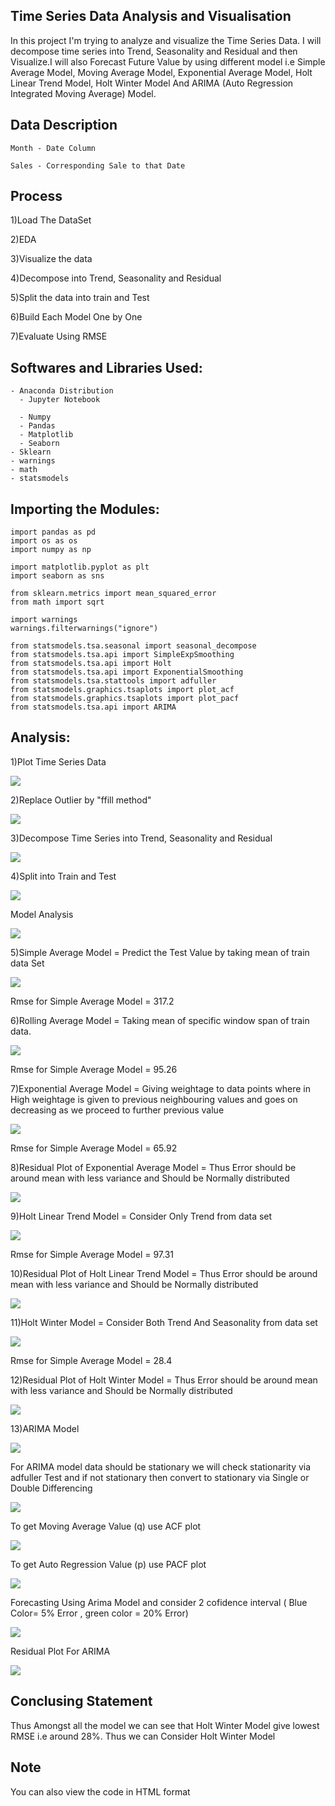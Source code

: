 ## Time Series Data Analysis and Visualisation

In this project I'm trying to analyze and visualize the Time Series Data. I will decompose time series into Trend, Seasonality and Residual and then Visualize.I will also Forecast Future Value by using different model i.e Simple Average Model, Moving Average Model, Exponential Average Model, Holt Linear Trend Model, Holt Winter Model And ARIMA (Auto Regression Integrated Moving Average) Model. 

## Data Description

    Month - Date Column
    
    Sales - Corresponding Sale to that Date
    
## Process

  1)Load The DataSet
  
  2)EDA
  
  3)Visualize the data
  
  4)Decompose into Trend, Seasonality and Residual
  
  5)Split the data into train and Test
  
  6)Build Each Model One by One
  
  7)Evaluate Using RMSE
  
## Softwares and Libraries Used:

    - Anaconda Distribution
	  - Jupyter Notebook
	
	  - Numpy
	  - Pandas
	  - Matplotlib
	  - Seaborn
    - Sklearn 
    - warnings
    - math
    - statsmodels
    
## Importing the Modules:

    import pandas as pd
    import os as os
    import numpy as np

    import matplotlib.pyplot as plt
    import seaborn as sns

    from sklearn.metrics import mean_squared_error
    from math import sqrt

    import warnings
    warnings.filterwarnings("ignore")

    from statsmodels.tsa.seasonal import seasonal_decompose
    from statsmodels.tsa.api import SimpleExpSmoothing
    from statsmodels.tsa.api import Holt
    from statsmodels.tsa.api import ExponentialSmoothing
    from statsmodels.tsa.stattools import adfuller
    from statsmodels.graphics.tsaplots import plot_acf
    from statsmodels.graphics.tsaplots import plot_pacf
    from statsmodels.tsa.api import ARIMA
    
## Analysis:

1)Plot Time Series Data

![](Figures/outlier.png)

2)Replace Outlier by "ffill method"

![](Figures/outlierT.png)

3)Decompose Time Series into Trend, Seasonality and Residual

![](Figures/decompose.png)

4)Split into Train and Test

![](Figures/traintest.png)

Model Analysis

![](Figures/analysis.png)

5)Simple Average Model = Predict the Test Value by taking mean of train data Set

![](Figures/simpleavg.png)

Rmse for Simple Average Model = 317.2

6)Rolling Average Model = Taking mean of specific window span of train data.

![](Figures/rollingavg.png)

Rmse for Simple Average Model = 95.26

7)Exponential Average Model = Giving weightage to data points where in High weightage is given to previous neighbouring values and goes on decreasing as we proceed to further previous value

![](Figures/expavg.png)

Rmse for Simple Average Model = 65.92

8)Residual Plot of Exponential Average Model = Thus Error should be around mean with less variance and Should be Normally distributed

![](Figures/expres.png)

9)Holt Linear Trend Model = Consider Only Trend from data set

![](Figures/holt.png)

Rmse for Simple Average Model = 97.31

10)Residual Plot of Holt Linear Trend Model = Thus Error should be around mean with less variance and Should be Normally distributed

![](Figures/holtres.png)

11)Holt Winter Model = Consider Both Trend And Seasonality from data set

![](Figures/holtwinter.png)

Rmse for Simple Average Model = 28.4

12)Residual Plot of Holt Winter Model = Thus Error should be around mean with less variance and Should be Normally distributed

![](Figures/holtwinterres.png)

13)ARIMA Model 

![](Figures/analysis1.png)

For ARIMA model data should be stationary we will check stationarity via adfuller Test and if not stationary then convert to stationary via Single or Double Differencing

![](Figures/stationary.png)

To get Moving Average Value (q) use ACF plot

![](Figures/acf.png)

To get Auto Regression Value (p) use PACF plot

![](Figures/pacf.png)

Forecasting Using Arima Model and consider 2 cofidence interval ( Blue Color= 5% Error , green color = 20% Error)

![](Figures/arima.png)

Residual Plot For ARIMA

![](Figures/arimares.png)


## Conclusing Statement

  Thus Amongst all the model we can see that Holt Winter Model give lowest RMSE i.e around 28%. Thus we can Consider Holt Winter Model
  
## Note

  You can also view the code in HTML format


